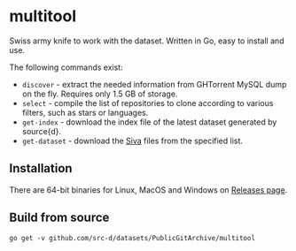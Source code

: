 # multitool

Swiss army knife to work with the dataset. Written in Go, easy to install and use.

The following commands exist:

* `discover` - extract the needed information from GHTorrent MySQL dump on the fly. Requires only 1.5 GB of storage.
* `select` - compile the list of repositories to clone according to various filters, such as stars or languages.
* `get-index` - download the index file of the latest dataset generated by source{d}.
* `get-dataset` - download the [Siva](https://github.com/src-d/go-siva) files from the specified list.

## Installation

There are 64-bit binaries for Linux, MacOS and Windows on [Releases page](https://github.com/src-d/datasets/releases).

## Build from source

```
go get -v github.com/src-d/datasets/PublicGitArchive/multitool
```
